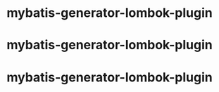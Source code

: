 # mybatis-generator-lombok-plugin
# mybatis-generator-lombok-plugin
# mybatis-generator-lombok-plugin
